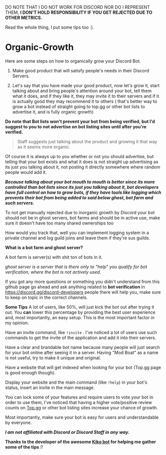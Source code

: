 DO NOTE THAT I DO NOT WORK FOR DISCORD NOR DO I REPRESENT THEM, **I DON'T HOLD RESPONSIBILITY IF YOU GET REJECTED DUE TO OTHER METRICS.**

Read the whole thing, I put some tips too :). 

# Organic-Growth

Here are some steps on how to organically grow your Discord Bot.

1) Make good product that will satisfy people's needs in their Discord Servers.

2) Let's say that you have made your good product, now let's grow it, start talking about and bring people's attention around your bot, tell them what it does, and if they like it, they may invite it to their servers and if it is actually good they may recommend it to others ( that's better way to grow a bot instead of straight going to top.gg or other bot lists to advertise it, and is fully organic growth)

**Do note that Bot lists won't prevent your bot from being verified, but I'd suggest to you to not advertise on bot listing sites until after you're verified.**

> Staff suggests just talking about the product and growing it that way as it seems more organic. 


Of course it is always up to you whether or not you should advertise, but telling that your bot exists and what it does is not straight up advertising as its just you talking about it, not posting it directly somewhere where random people would add it. 

***Because talking about your bot mouth to mouth is better since its more controlled than bot lists since its just you talking about it, bot developers have full control on how to grow bots, if they have tools like logging which prevents their bot from being added to said below ghost, bot farm and such servers.***

To not get manually rejected due to inorganic growth by Discord your bot should not be in ghost servers, bot farms and should be in active use, make sure it doesn't have too many shared ownerships too

How would you track that, well you can implement logging system in a private channel and log guild joins and leave them if they're sus guilds.



**What is a bot farm and ghost server?**

A bot farm is server(s) with shit ton of bots in it. 

*ghost server is a server that is there only to "help" you qualify for bot verification, where the bot is not actively used.*

If you got any more questions or something you didn't understand from this github page go ahead and ask anything related to **__bot verification__** in https://discord.gg/discord-developers  people there will help you, make sure to keep on topic in the correct channels. 




**Some Tips**
A lot of users, like 50%, will just kick the bot out after trying it out. You **can** lower this percentage by providing the best user experience and, most importantly, an easy setup. This is the most important factor in my opinion.

Have an invite command, like `!invite` . I've noticed a lot of users use such commands to get the invite of the application and add it into their servers.

Have a clear and brandable bot name because many people will just search for your bot online after seeing it in a server. Having "Mod Boat" as a name is not useful, try to make it unique and original.

Have a website that will get indexed when looking for your bot (Top.gg page is good enough though).

Display your website and the main command (like `!help`) in your bot's status, insert an invite in the main message.

You can lock some of your features and require users to vote your bot in order to use them, I've noticed that having a higher vote/positive review counts on [Top.gg](https://top.gg) or other bot listing sites increase your chance of growth. 


Most importantly, make sure your bot is easy for users and understandable by everyone. 

***I am not affiliated with Discord or Discord Staff in any way.***




**Thanks to the developer of the awesome [Kiko bot](https://top.gg/bot/895136993732878376) for helping me gather some of the tips** *!!*

